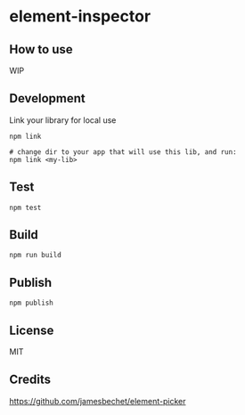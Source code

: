 # element-inspector

## How to use

WIP

## Development

Link your library for local use

```
npm link

# change dir to your app that will use this lib, and run:
npm link <my-lib>
```

## Test

```
npm test
```

## Build

```
npm run build
```

## Publish

```
npm publish
```

## License

MIT

## Credits

https://github.com/jamesbechet/element-picker
